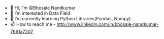 - 👋 Hi, I’m @Bhosale Nandkumar
- 👀 I’m interested in Data Field
- 🌱 I’m currently learning Python Libraries(Pandas, Numpy)
- 📫 How to reach me - http://www.linkedin.com/in/bhosale-nandkumar-7661a7207

<!---
Bhosale4561/Bhosale4561 is a ✨ special ✨ repository because its `README.md` (this file) appears on your GitHub profile.
You can click the Preview link to take a look at your changes.
--->
